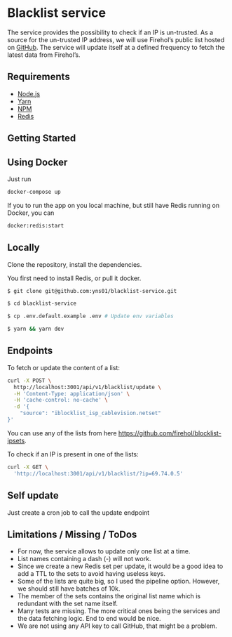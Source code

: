 # Blacklist service


The service provides the possibility to check if an IP is un-trusted.
As a source for the un-trusted IP address, we will use Firehol’s public list hosted on [GitHub](https://github.com/firehol/blocklist-ipsets). The service will update itself at a defined frequency to fetch the latest data from Firehol’s.


## Requirements

- [Node.js](https://yarnpkg.com/en/docs/install)
- [Yarn](https://yarnpkg.com/en/docs/install)
- [NPM](https://docs.npmjs.com/getting-started/installing-node)
- [Redis](https://redis.io/download)

## Getting Started


## Using Docker

Just run
```bash
docker-compose up
```

If you to run the app on you local machine, but still have Redis running on Docker, you can
```bash
docker:redis:start
```

## Locally
Clone the repository, install the dependencies.

You first need to install Redis, or pull it docker.

```bash
$ git clone git@github.com:yns01/blacklist-service.git

$ cd blacklist-service

$ cp .env.default.example .env # Update env variables

$ yarn && yarn dev
```

## Endpoints

To fetch or update the content of a list:

```bash
curl -X POST \
  http://localhost:3001/api/v1/blacklist/update \
  -H 'Content-Type: application/json' \
  -H 'cache-control: no-cache' \
  -d '{
    "source": "iblocklist_isp_cablevision.netset"
}'
```
You can use any of the lists from here https://github.com/firehol/blocklist-ipsets.

To check if an IP is present in one of the lists:
```bash
curl -X GET \
  'http://localhost:3001/api/v1/blacklist/?ip=69.74.0.5'
```

## Self update
Just create a cron job to call the update endpoint

## Limitations / Missing / ToDos
- For now, the service allows to update only one list at a time.
- List names containing a dash (-) will not work.
- Since we create a new Redis set per update, it would be a good idea to add a TTL to the sets to avoid having useless keys.
- Some of the lists are quite big, so I used the pipeline option. However, we should still have batches of 10k.
- The member of the sets contains the original list name which is redundant with the set name itself.
- Many tests are missing. The more critical ones being the services and the data fetching logic. End to end would be nice.
- We are not using any API key to call GitHub, that might be a problem.
